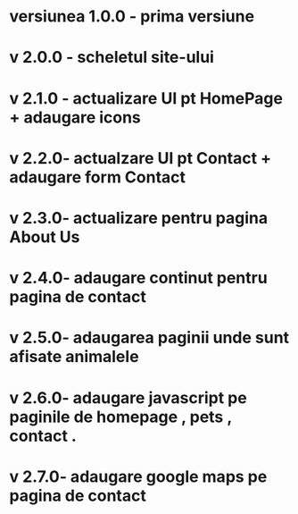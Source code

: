 # versiunea 1.0.0 - prima versiune
# v 2.0.0 - scheletul site-ului
# v 2.1.0 - actualizare UI pt HomePage + adaugare icons
# v 2.2.0- actualzare UI pt Contact + adaugare form Contact
# v 2.3.0- actualizare pentru pagina About Us
# v 2.4.0- adaugare continut pentru pagina de contact
# v 2.5.0- adaugarea paginii unde sunt afisate animalele
# v 2.6.0- adaugare javascript pe paginile de homepage , pets , contact .
# v 2.7.0- adaugare google maps pe pagina de contact
